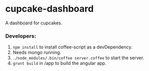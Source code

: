 cupcake-dashboard
=================

A dashboard for cupcakes.

### Developers: ###

1. `npm install` to install coffee-script as a devDependency.
1. Needs mongo running.
1. `./node_modules/.bin/coffee server.coffee` to start the server.
1. `grunt build` in /app to build the angular app.
